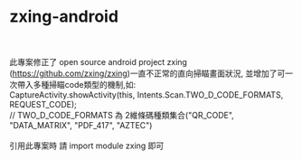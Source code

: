 # zxing-android
<br><br>
此專案修正了 open source android project zxing (https://github.com/zxing/zxing)一直不正常的直向掃瞄畫面狀況, 
並增加了可一次帶入多種掃瞄code類型的機制,如:<br>
CaptureActivity.showActivity(this, Intents.Scan.TWO_D_CODE_FORMATS, REQUEST_CODE);<br>
// TWO_D_CODE_FORMATS 為 2維條碼種類集合("QR_CODE", "DATA_MATRIX", "PDF_417", "AZTEC")
<br><br>
引用此專案時 請 import module zxing 即可
